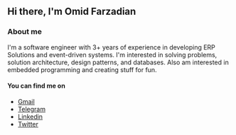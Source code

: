 ## Hi there, I'm Omid Farzadian

### About me
I'm a software engineer with 3+ years of experience in developing ERP Solutions and event-driven systems. I'm interested in solving problems, solution architecture, design patterns, and databases. Also am interested in embedded programming and creating stuff for fun.

#### You can find me on
- [Gmail](mailto:farzadian.omid@gmail.com)
- [Telegram](https://telegram.me/omidfarzadian)
- [Linkedin](https://www.linkedin.com/in/omidfarzadian)
- [Twitter](https://twitter.com/omidfarzadian)
